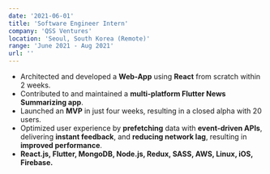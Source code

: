 ```yaml
---
date: '2021-06-01'
title: 'Software Engineer Intern'
company: 'QSS Ventures'
location: 'Seoul, South Korea (Remote)'
range: 'June 2021 - Aug 2021'
url: ''
---
```


- Architected and developed a **Web-App** using **React** from scratch within 2 weeks.
- Contributed to and maintained a **multi-platform Flutter News Summarizing app**.
- Launched an **MVP** in just four weeks, resulting in a closed alpha with 20 users.
- Optimized user experience by **prefetching** data with **event-driven APIs**, delivering **instant feedback**, and **reducing network lag**, resulting in **improved performance**.
- **React.js, Flutter, MongoDB, Node.js, Redux, SASS, AWS, Linux, iOS, Firebase.**
